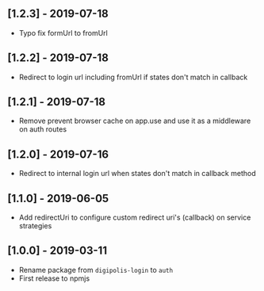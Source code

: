 ## [1.2.3] - 2019-07-18
- Typo fix formUrl to fromUrl

## [1.2.2] - 2019-07-18
- Redirect to login url including fromUrl if states don't match in callback

## [1.2.1] - 2019-07-18
- Remove prevent browser cache on app.use and use it as a middleware on auth routes

## [1.2.0] - 2019-07-16
- Redirect to internal login url when states don't match in callback method

## [1.1.0] - 2019-06-05
- Add redirectUri to configure custom redirect uri's (callback) on service strategies

## [1.0.0] - 2019-03-11
- Rename package from `digipolis-login` to `auth`
- First release to npmjs
